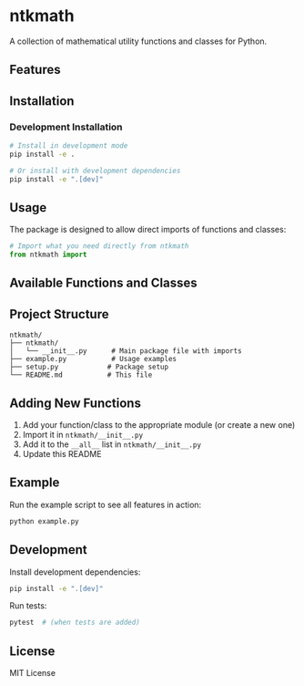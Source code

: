 # ntkmath

A collection of mathematical utility functions and classes for Python.

## Features

## Installation

### Development Installation
```bash
# Install in development mode
pip install -e .

# Or install with development dependencies
pip install -e ".[dev]"
```

## Usage

The package is designed to allow direct imports of functions and classes:

```python
# Import what you need directly from ntkmath
from ntkmath import 

```

## Available Functions and Classes

## Project Structure

```
ntkmath/
├── ntkmath/
│   └── __init__.py      # Main package file with imports
├── example.py           # Usage examples
├── setup.py            # Package setup
└── README.md           # This file
```

## Adding New Functions

1. Add your function/class to the appropriate module (or create a new one)
2. Import it in `ntkmath/__init__.py`
3. Add it to the `__all__` list in `ntkmath/__init__.py`
4. Update this README

## Example

Run the example script to see all features in action:

```bash
python example.py
```

## Development

Install development dependencies:
```bash
pip install -e ".[dev]"
```

Run tests:
```bash
pytest  # (when tests are added)
```

## License

MIT License 